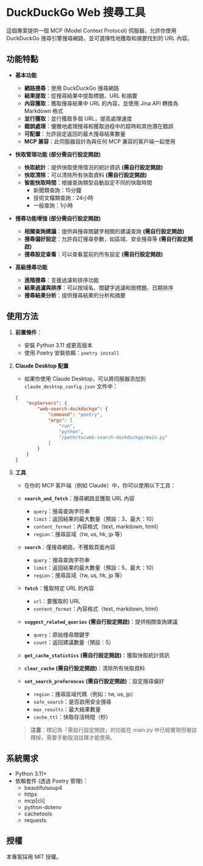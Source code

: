 # DuckDuckGo Web 搜尋工具

這個專案提供一個 MCP (Model Context Protocol) 伺服器，允許你使用 DuckDuckGo 搜尋引擎搜尋網路，並可選擇性地獲取和摘要找到的 URL 內容。

## 功能特點

* **基本功能**
  * **網路搜尋**：使用 DuckDuckGo 搜尋網路
  * **結果提取**：從搜尋結果中提取標題、URL 和摘要
  * **內容獲取**：獲取搜尋結果中 URL 的內容，並使用 Jina API 轉換為 Markdown 格式
  * **並行獲取**：並行獲取多個 URL，提高處理速度
  * **錯誤處理**：優雅地處理搜尋和獲取過程中的超時和其他潛在錯誤
  * **可配置**：允許設定返回的最大搜尋結果數量
  * **MCP 兼容**：此伺服器設計為與任何 MCP 兼容的客戶端一起使用

* **快取管理功能** **(部分需自行設定開啟)**
  * **快取統計**：提供快取使用情況的統計資訊 **(需自行設定開啟)**
  * **快取清除**：可以清除所有快取資料 **(需自行設定開啟)**
  * **智能快取時間**：根據查詢類型自動設定不同的快取時間
    * 新聞類查詢：15分鐘
    * 技術文檔類查詢：24小時
    * 一般查詢：1小時

* **搜尋功能增強** **(部分需自行設定開啟)**
  * **相關查詢建議**：提供與搜尋關鍵字相關的建議查詢 **(需自行設定開啟)**
  * **搜尋偏好設定**：允許自訂搜尋參數，如區域、安全搜尋等 **(需自行設定開啟)**
  * **搜尋設定查看**：可以查看當前的所有設定 **(需自行設定開啟)**

* **高級搜尋功能**
  * **進階搜尋**：支援過濾和排序功能
  * **結果過濾與排序**：可以按域名、關鍵字過濾和按標題、日期排序
  * **搜尋結果分析**：提供搜尋結果的分析和摘要

## 使用方法

1. **前置條件**：
   * 安裝 Python 3.11 或更高版本
   * 使用 Poetry 安裝依賴：`poetry install`

2. **Claude Desktop 配置**
   * 如果你使用 Claude Desktop，可以將伺服器添加到 `claude_desktop_config.json` 文件中：
   ```json
   {
       "mcpServers": {
           "web-search-duckduckgo": {
               "command": "poetry",
               "args": [
                   "run",
                   "python",
                   "/path/to/web-search-duckduckgo/main.py"
               ]
           }
       }
   }
   ```

3. **工具**
   * 在你的 MCP 客戶端（例如 Claude）中，你可以使用以下工具：

   * **`search_and_fetch`**：搜尋網路並獲取 URL 內容
     * `query`：搜尋查詢字符串
     * `limit`：返回結果的最大數量（預設：3，最大：10）
     * `content_format`：內容格式（text, markdown, html）
     * `region`：搜尋區域（tw, us, hk, jp 等）

   * **`search`**：僅搜尋網路，不獲取頁面內容
     * `query`：搜尋查詢字符串
     * `limit`：返回結果的最大數量（預設：5，最大：10）
     * `region`：搜尋區域（tw, us, hk, jp 等）

   * **`fetch`**：獲取特定 URL 的內容
     * `url`：要獲取的 URL
     * `content_format`：內容格式（text, markdown, html）

   * **`suggest_related_queries`** **(需自行設定開啟)**：提供相關查詢建議
     * `query`：原始搜尋關鍵字
     * `count`：返回建議數量（預設：5）

   * **`get_cache_statistics`** **(需自行設定開啟)**：獲取快取統計資訊

   * **`clear_cache`** **(需自行設定開啟)**：清除所有快取資料

   * **`set_search_preferences`** **(需自行設定開啟)**：設定搜尋偏好
     * `region`：搜尋區域代碼（例如：tw, us, jp）
     * `safe_search`：是否啟用安全搜尋
     * `max_results`：最大結果數量
     * `cache_ttl`：快取存活時間（秒）

   > **注意**：標記為「需自行設定開啟」的功能在 main.py 中已經實現但被註釋掉，需要手動取消註釋才能使用。

## 系統需求

* Python 3.11+
* 依賴套件 (透過 Poetry 管理)：
  * beautifulsoup4
  * httpx
  * mcp[cli]
  * python-dotenv
  * cachetools
  * requests

## 授權

本專案採用 MIT 授權。
